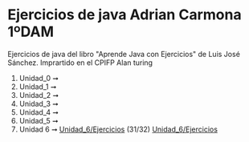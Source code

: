 # Ejercicios de java Adrian Carmona 1ºDAM
Ejercicios de java del libro "Aprende Java con Ejercicios" de Luis José Sánchez. Imprartido en el CPIFP Alan turing 
1. Unidad_0 ➞
2. Unidad_1 ➞
3. Unidad_2 ➞
4. Unidad_3 ➞
5. Unidad_4 ➞
6. Unidad_5 ➞
7. Unidad 6 ➞ [Unidad_6/Ejercicios](Unidad_6/Ejercicios) (31/32) [Unidad_6/Ejercicios](Unidad_6/Ejercicios)
